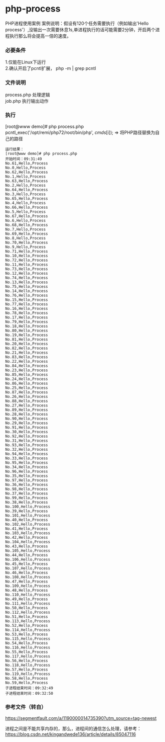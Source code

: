 # php-process

PHP进程使用案例
案例说明：假设有120个任务需要执行（例如输出'Hello process'）,没输出一次需要休息1s,单进程执行的话可能需要2分钟，开启两个进程执行那么将会提高一倍的速度。

### 必要条件 ###
1.仅能在Linux下运行<br/>
2.确认开启了pcntl扩展， php -m | grep pcntl  <br/>

### 文件说明 ###
process.php  处理逻辑 <br/>
job.php  执行输出动作 <br/>


### 执行 ###
[root@www demo]# php process.php <br/>
pcntl_exec('/opt/remi/php72/root/bin/php', $cmds[$i]); => 将PHP路径替换为自己的路径<br/>

```
运行结果：
[root@www demo]# php process.php 
开始时间：09:31:49
No.61,Hello,Process
No.0,Hello,Process
No.62,Hello,Process
No.1,Hello,Process
No.63,Hello,Process
No.2,Hello,Process
No.64,Hello,Process
No.3,Hello,Process
No.65,Hello,Process
No.4,Hello,Process
No.66,Hello,Process
No.5,Hello,Process
No.67,Hello,Process
No.6,Hello,Process
No.68,Hello,Process
No.7,Hello,Process
No.69,Hello,Process
No.8,Hello,Process
No.70,Hello,Process
No.9,Hello,Process
No.71,Hello,Process
No.10,Hello,Process
No.72,Hello,Process
No.11,Hello,Process
No.73,Hello,Process
No.12,Hello,Process
No.74,Hello,Process
No.13,Hello,Process
No.75,Hello,Process
No.14,Hello,Process
No.76,Hello,Process
No.15,Hello,Process
No.77,Hello,Process
No.16,Hello,Process
No.78,Hello,Process
No.17,Hello,Process
No.79,Hello,Process
No.18,Hello,Process
No.80,Hello,Process
No.19,Hello,Process
No.81,Hello,Process
No.20,Hello,Process
No.82,Hello,Process
No.21,Hello,Process
No.83,Hello,Process
No.22,Hello,Process
No.84,Hello,Process
No.23,Hello,Process
No.85,Hello,Process
No.24,Hello,Process
No.86,Hello,Process
No.25,Hello,Process
No.87,Hello,Process
No.26,Hello,Process
No.88,Hello,Process
No.27,Hello,Process
No.89,Hello,Process
No.28,Hello,Process
No.90,Hello,Process
No.29,Hello,Process
No.91,Hello,Process
No.30,Hello,Process
No.92,Hello,Process
No.31,Hello,Process
No.93,Hello,Process
No.32,Hello,Process
No.94,Hello,Process
No.33,Hello,Process
No.95,Hello,Process
No.34,Hello,Process
No.96,Hello,Process
No.35,Hello,Process
No.97,Hello,Process
No.36,Hello,Process
No.98,Hello,Process
No.37,Hello,Process
No.99,Hello,Process
No.38,Hello,Process
No.100,Hello,Process
No.39,Hello,Process
No.101,Hello,Process
No.40,Hello,Process
No.102,Hello,Process
No.41,Hello,Process
No.103,Hello,Process
No.42,Hello,Process
No.104,Hello,Process
No.43,Hello,Process
No.105,Hello,Process
No.44,Hello,Process
No.106,Hello,Process
No.45,Hello,Process
No.107,Hello,Process
No.46,Hello,Process
No.108,Hello,Process
No.47,Hello,Process
No.109,Hello,Process
No.48,Hello,Process
No.110,Hello,Process
No.49,Hello,Process
No.111,Hello,Process
No.50,Hello,Process
No.112,Hello,Process
No.51,Hello,Process
No.113,Hello,Process
No.52,Hello,Process
No.114,Hello,Process
No.53,Hello,Process
No.115,Hello,Process
No.54,Hello,Process
No.116,Hello,Process
No.55,Hello,Process
No.117,Hello,Process
No.56,Hello,Process
No.118,Hello,Process
No.57,Hello,Process
No.119,Hello,Process
No.58,Hello,Process
No.59,Hello,Process
子进程结束时间：09:32:49
子进程结束时间：09:32:50
```

### 参考文件（转自） ###
https://segmentfault.com/a/1190000014735390?utm_source=tag-newest

进程之间是不能共享内存的，那么，进程间的通信怎么处理，请参考：
https://blog.csdn.net/kingandwede136/article/details/85047116
